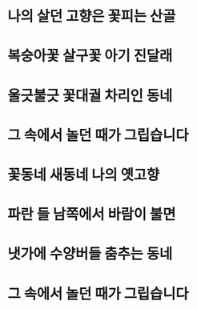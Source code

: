 # 나의 살던 고향은 꽃피는 산골 
# 복숭아꽃 살구꽃 아기 진달래 
# 울긋불긋 꽃대궐 차리인 동네 
# 그 속에서 놀던 때가 그립습니다 



# 꽃동네 새동네 나의 옛고향 
# 파란 들 남쪽에서 바람이 불면 
# 냇가에 수양버들 춤추는 동네 
# 그 속에서 놀던 때가 그립습니다
